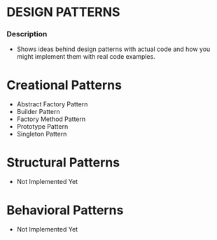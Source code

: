 # DESIGN PATTERNS #

### Description ###
- Shows ideas behind design patterns with actual code and how you might implement them with real code examples.

# Creational Patterns # 
* Abstract Factory Pattern
* Builder Pattern
* Factory Method Pattern
* Prototype Pattern
* Singleton Pattern

# Structural Patterns #
* Not Implemented Yet

# Behavioral Patterns #
* Not Implemented Yet
